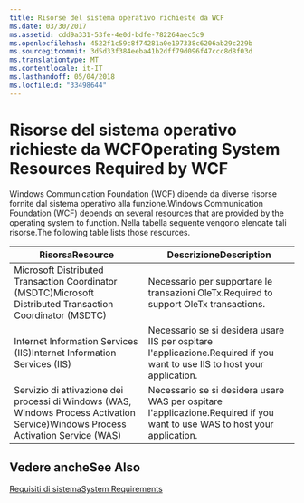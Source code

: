 ```yaml
---
title: Risorse del sistema operativo richieste da WCF
ms.date: 03/30/2017
ms.assetid: cdd9a331-53fe-4e0d-bdfe-782264aec5c9
ms.openlocfilehash: 4522f1c59c8f74281a0e197338c6206ab29c229b
ms.sourcegitcommit: 3d5d33f384eeba41b2dff79d096f47ccc8d8f03d
ms.translationtype: MT
ms.contentlocale: it-IT
ms.lasthandoff: 05/04/2018
ms.locfileid: "33498644"
---
```

# <a name="operating-system-resources-required-by-wcf"></a><span data-ttu-id="597c7-102">Risorse del sistema operativo richieste da WCF</span><span class="sxs-lookup"><span data-stu-id="597c7-102">Operating System Resources Required by WCF</span></span>
<span data-ttu-id="597c7-103">Windows Communication Foundation (WCF) dipende da diverse risorse fornite dal sistema operativo alla funzione.</span><span class="sxs-lookup"><span data-stu-id="597c7-103">Windows Communication Foundation (WCF) depends on several resources that are provided by the operating system to function.</span></span> <span data-ttu-id="597c7-104">Nella tabella seguente vengono elencate tali risorse.</span><span class="sxs-lookup"><span data-stu-id="597c7-104">The following table lists those resources.</span></span>  
  
|<span data-ttu-id="597c7-105">Risorsa</span><span class="sxs-lookup"><span data-stu-id="597c7-105">Resource</span></span>|<span data-ttu-id="597c7-106">Descrizione</span><span class="sxs-lookup"><span data-stu-id="597c7-106">Description</span></span>|  
|--------------|-----------------|  
|<span data-ttu-id="597c7-107">Microsoft Distributed Transaction Coordinator (MSDTC)</span><span class="sxs-lookup"><span data-stu-id="597c7-107">Microsoft Distributed Transaction Coordinator (MSDTC)</span></span>|<span data-ttu-id="597c7-108">Necessario per supportare le transazioni OleTx.</span><span class="sxs-lookup"><span data-stu-id="597c7-108">Required to support OleTx transactions.</span></span>|  
|<span data-ttu-id="597c7-109">Internet Information Services (IIS)</span><span class="sxs-lookup"><span data-stu-id="597c7-109">Internet Information Services (IIS)</span></span>|<span data-ttu-id="597c7-110">Necessario se si desidera usare IIS per ospitare l'applicazione.</span><span class="sxs-lookup"><span data-stu-id="597c7-110">Required if you want to use IIS to host your application.</span></span>|  
|<span data-ttu-id="597c7-111">Servizio di attivazione dei processi di Windows (WAS, Windows Process Activation Service)</span><span class="sxs-lookup"><span data-stu-id="597c7-111">Windows Process Activation Service (WAS)</span></span>|<span data-ttu-id="597c7-112">Necessario se si desidera usare WAS per ospitare l'applicazione.</span><span class="sxs-lookup"><span data-stu-id="597c7-112">Required if you want to use WAS to host your application.</span></span>|  
  
## <a name="see-also"></a><span data-ttu-id="597c7-113">Vedere anche</span><span class="sxs-lookup"><span data-stu-id="597c7-113">See Also</span></span>  
 [<span data-ttu-id="597c7-114">Requisiti di sistema</span><span class="sxs-lookup"><span data-stu-id="597c7-114">System Requirements</span></span>](../../../docs/framework/wcf/wcf-system-requirements.md)
